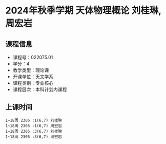 # 2024年秋季学期 天体物理概论 刘桂琳, 周宏岩






## 课程信息

- 课程号：022075.01
- 学分：4
- 教学类型：理论课
- 开课单位：天文学系
- 课程类别：专业核心
- 课程层次：本科计划内课程

## 上课时间

```
1~18周 2305 :1(6,7) 刘桂琳
1~18周 2305 :1(6,7) 周宏岩
1~18周 2305 :3(6,7) 刘桂琳
1~18周 2305 :3(6,7) 周宏岩
```

